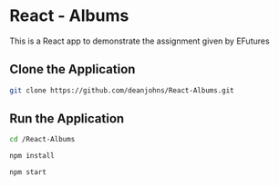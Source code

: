 # React - Albums

This is a React app to demonstrate the assignment given by EFutures

## Clone the Application

```bash
git clone https://github.com/deanjohns/React-Albums.git
```

## Run the Application

```bash
cd /React-Albums
```

```bash
npm install
```

```bash
npm start
```

